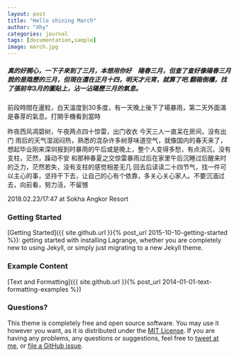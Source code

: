```yaml
---
layout: post
title: "Hello shining March"
author: "Xhy"
categories: journal
tags: [documentation,sample]
image: march.jpg
---
```


##### 真的好開心，一下子來到了三月，本想用你好　陽春三月，但查了查好像陽春三月說的是陰歷的三月，但現在還在正月十四，明天才元宵，就算了吧.翻箱倒櫃，找了張前年3月的圖貼上，沾一沾陽歷三月的氣息。

前段時間在暹粒，白天溫度到30多度，有一天晚上後下了場暴雨，第二天外面滿是春芽的氣息。打開手機看到當時
>
昨夜西风凋碧树，午夜两点四十惊雷，出门收衣
今天三人一直呆在房间，没有出门
雨后的天气湿润闷热，熟悉的混杂许多树芽味道空气，就像国内的春天来了，想起毕业刚来深圳报到时暴雨的午后或是晚上，整个人变得多愁，有点消沉，没有支柱，茫然，躁动不安
和那种春夏之交惊雷暴雨过后在家里午后沉睡过后醒来时的乏力，茫然若失，没有支柱的感觉相差无几
回去后读读二十四节气，找一件可以主心的事，坚持干下去，让自己的心有个依靠，多关心关心家人。不要沉湎过去，向前看，努力活，不留憾
>
2018.02.23/17:47 at Sokha Angkor Resort


### Getting Started

[Getting Started]({{ site.github.url }}{% post_url 2015-10-10-getting-started %}): getting started with installing Lagrange, whether you are completely new to using Jekyll, or simply just migrating to a new Jekyll theme.

### Example Content

[Text and Formatting]({{ site.github.url }}{% post_url 2014-01-01-text-formatting-examples %})

### Questions?

This theme is completely free and open source software. You may use it however you want, as it is distributed under the [MIT License](http://choosealicense.com/licenses/mit/). If you are having any problems, any questions or suggestions, feel free to [tweet at me](https://twitter.com/intent/tweet?text=My%question%about%Lagrange%is:%&amp;via=paululele), or [file a GitHub issue](https://github.com/lenpaul/lagrange/issues/new).
